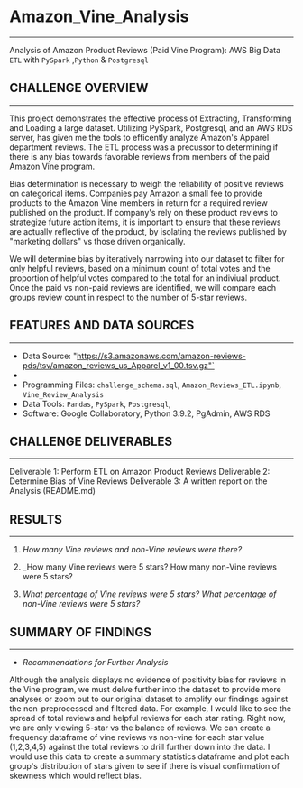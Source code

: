 # Amazon_Vine_Analysis
---
Analysis of Amazon Product Reviews (Paid Vine Program): AWS Big Data `ETL` with `PySpark` ,`Python` &amp; `Postgresql`

## CHALLENGE OVERVIEW
---
This project demonstrates the effective process of Extracting, Transforming and Loading a large dataset. Utilizing PySpark, Postgresql, and an AWS RDS server, has given me the tools to efficently analyze Amazon's Apparel department reviews. The ETL process was a precussor to determining if there is any bias towards favorable reviews from members of the paid Amazon Vine program. 

Bias determination is necessary to weigh the reliability of positive reviews on categorical items. Companies pay Amazon a small fee to provide products to the Amazon Vine members in return for a required review published on the product. If company's rely on these product reviews to strategize future action items, it is important to ensure that these reviews are actually reflective of the product, by isolating the reviews published by "marketing dollars" vs those driven organically. 

We will determine bias by iteratively narrowing into our dataset to filter for only helpful reviews, based on a minimum count of total votes and the proportion of helpful votes compared to the total for an indiviual product. Once the paid vs non-paid reviews are identified, we will compare each groups review count in respect to the number of 5-star reviews.

## FEATURES AND DATA SOURCES
---
- Data Source: "https://s3.amazonaws.com/amazon-reviews-pds/tsv/amazon_reviews_us_Apparel_v1_00.tsv.gz"`
- 
- Programming Files: `challenge_schema.sql`, `Amazon_Reviews_ETL.ipynb`, `Vine_Review_Analysis`
-  Data Tools: `Pandas`, `PySpark`, `Postgresql`, 
-  Software: Google Collaboratory, Python 3.9.2, PgAdmin, AWS RDS 

## CHALLENGE DELIVERABLES
---
Deliverable 1: Perform ETL on Amazon Product Reviews
Deliverable 2: Determine Bias of Vine Reviews
Deliverable 3: A written report on the Analysis (README.md)

## RESULTS
---
1. _How many Vine reviews and non-Vine reviews were there?_

2. _How many Vine reviews were 5 stars? How many non-Vine reviews were 5 stars?

3. _What percentage of Vine reviews were 5 stars? What percentage of non-Vine reviews were 5 stars?_


## SUMMARY OF FINDINGS
---

- _Recommendations for Further Analysis_

Although the analysis displays no evidence of positivity bias for reviews in the Vine program, we must delve further into the dataset to provide more analyses or zoom out to our original dataset to amplify our findings against the non-preprocessed and filtered data. For example, I would like to see the spread of total reviews and helpful reviews for each star rating. Right now, we are only viewing 5-star vs the balance of reviews. We can create a frequency dataframe of vine reviews vs non-vine for each star value (1,2,3,4,5) against the total reviews to drill further down into the data. I would use this data to create a summary statistics dataframe and plot each group's distribution of stars given to see if there is visual confirmation of skewness which would reflect bias.
